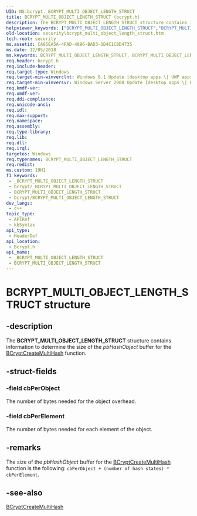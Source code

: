 ```yaml
---
UID: NS:bcrypt._BCRYPT_MULTI_OBJECT_LENGTH_STRUCT
title: BCRYPT_MULTI_OBJECT_LENGTH_STRUCT (bcrypt.h)
description: The BCRYPT_MULTI_OBJECT_LENGTH_STRUCT structure contains information to determine the size of the pbHashObject buffer for the BCryptCreateMultiHash function.
helpviewer_keywords: ["BCRYPT_MULTI_OBJECT_LENGTH_STRUCT","BCRYPT_MULTI_OBJECT_LENGTH_STRUCT structure [Security]","bcrypt/BCRYPT_MULTI_OBJECT_LENGTH_STRUCT","security.bcrypt_multi_object_length_struct"]
old-location: security\bcrypt_multi_object_length_struct.htm
tech.root: security
ms.assetid: CA85EA5A-4FAD-4896-BAD3-1D4C1CBD4735
ms.date: 12/05/2018
ms.keywords: BCRYPT_MULTI_OBJECT_LENGTH_STRUCT, BCRYPT_MULTI_OBJECT_LENGTH_STRUCT structure [Security], bcrypt/BCRYPT_MULTI_OBJECT_LENGTH_STRUCT, security.bcrypt_multi_object_length_struct
req.header: bcrypt.h
req.include-header: 
req.target-type: Windows
req.target-min-winverclnt: Windows 8.1 Update [desktop apps \| UWP apps]
req.target-min-winversvr: Windows Server 2008 Update [desktop apps \| UWP apps]
req.kmdf-ver: 
req.umdf-ver: 
req.ddi-compliance: 
req.unicode-ansi: 
req.idl: 
req.max-support: 
req.namespace: 
req.assembly: 
req.type-library: 
req.lib: 
req.dll: 
req.irql: 
targetos: Windows
req.typenames: BCRYPT_MULTI_OBJECT_LENGTH_STRUCT
req.redist: 
ms.custom: 19H1
f1_keywords:
 - _BCRYPT_MULTI_OBJECT_LENGTH_STRUCT
 - bcrypt/_BCRYPT_MULTI_OBJECT_LENGTH_STRUCT
 - BCRYPT_MULTI_OBJECT_LENGTH_STRUCT
 - bcrypt/BCRYPT_MULTI_OBJECT_LENGTH_STRUCT
dev_langs:
 - c++
topic_type:
 - APIRef
 - kbSyntax
api_type:
 - HeaderDef
api_location:
 - Bcrypt.h
api_name:
 - _BCRYPT_MULTI_OBJECT_LENGTH_STRUCT
 - BCRYPT_MULTI_OBJECT_LENGTH_STRUCT
---
```


# BCRYPT_MULTI_OBJECT_LENGTH_STRUCT structure


## -description

The <b>BCRYPT_MULTI_OBJECT_LENGTH_STRUCT</b> structure contains information to determine the size of the <i>pbHashObject</i> buffer for the <a href="/windows/desktop/api/bcrypt/nf-bcrypt-bcryptcreatemultihash">BCryptCreateMultiHash</a> function.

## -struct-fields

### -field cbPerObject

The number of bytes needed for the object overhead.

### -field cbPerElement

The number of bytes needed for each element of the object.

## -remarks

The size of the <i>pbHashObject</i> buffer for the <a href="/windows/desktop/api/bcrypt/nf-bcrypt-bcryptcreatemultihash">BCryptCreateMultiHash</a> function is the following: <code>cbPerObject + (number of hash states) * cbPerElement</code>.

## -see-also

<a href="/windows/desktop/api/bcrypt/nf-bcrypt-bcryptcreatemultihash">BCryptCreateMultiHash</a>

